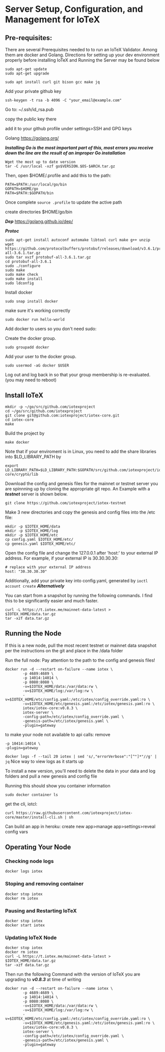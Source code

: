# Server Setup, Configuration, and Management for IoTeX

## Pre-requisites:

There are several Prerequisites needed to to run an IoTeX Validator. Among them are docker and Golang. Directions for 
setting up your dev environment properly before installing IoTeX and Running the Server may be found below
```
sudo apt-get update
sudo apt-get upgrade

sudo apt install curl git bison gcc make jq
```

Add your private github key

```ssh-keygen -t rsa -b 4096 -C "your_email@example.com"```

Go to: ~/.ssh/id_rsa.pub 

copy the public key there

add it to your github profile under settings>SSH and GPG keys

Golang
https://golang.org/

***Installing Go is the most important part of this, most errors you receive down the line are
the result of an improper Go installation***

```
Wget the most up to date version
tar -C /usr/local -xzf go$VERSION.$OS-$ARCH.tar.gz
```
Then, open $HOME/.profile and add this to the path:
```
PATH=$PATH:/usr/local/go/bin
GOPATH=$HOME/go
PATH=$PATH:$GOPATH/bin
```
Once complete ```source .profile``` to update the active path

create directories $HOME/go/bin

***Dep***
https://golang.github.io/dep/

***Protoc***
```
sudo apt-get install autoconf automake libtool curl make g++ unzip
wget https://github.com/protocolbuffers/protobuf/releases/download/v3.6.1/protobuf-all-3.6.1.tar.gz
sudo tar xvzf protobuf-all-3.6.1.tar.gz
cd protobuf-all-3.6.1
sudo ./configure
sudo make
sudo make check
sudo make install
sudo ldconfig
```
Install docker
```
sudo snap install docker
```
make sure it's working correctly
```
sudo docker run hello-world
```
Add docker to users so you don't need sudo:

Create the docker group.

```sudo groupadd docker```

Add your user to the docker group.

```sudo usermod -aG docker $USER```

Log out and log back in so that your group membership is re-evaluated. (you may need to reboot)

## Install IoTeX

```
mkdir -p ~/go/src/github.com/iotexproject
cd ~/go/src/github.com/iotexproject
git clone git@github.com:iotexproject/iotex-core.git
cd iotex-core
make
```

Build the project by
```
make docker
```
Note that if your enviroment is in Linux, you need to add the share libraries into $LD_LIBRARY_PATH by
```
export LD_LIBRARY_PATH=$LD_LIBRARY_PATH:$GOPATH/src/github.com/iotexproject/iotex-core/crypto/lib
```
Download the config and genesis files for the mainnet or testnet server you are spinnning up
by cloning the appropriate git repo. An Example with a ***testnet*** server is shown below.
```
git clone https://github.com/iotexproject/iotex-testnet
```

Make 3 new directories and copy the genesis and config files into the /etc file:
```
mkdir -p $IOTEX_HOME/data
mkdir -p $IOTEX_HOME/log
mkdir -p $IOTEX_HOME/etc
cp config.yaml $IOTEX_HOME/etc/
cp genesis.yaml $IOTEX_HOME/etc/
```
Open the config file and change the 127.0.0.1 after 'host:' to your external IP address.
For example, if your external IP is 30.30.30.30:
```
# replace with your external IP address
host: "30.30.30.30"
```

Additionally, add your private key into config.yaml, generated by ```ioctl account create```
***Alternatively*** 

You can start from a snapshot by running the following commands. I find this to be significantly easier and much faster.
```
curl -L https://t.iotex.me/mainnet-data-latest > $IOTEX_HOME/data.tar.gz
tar -xzf data.tar.gz
```
## Running the Node

If this is a new node, pull the most recent testnet or mainnet data snapshot per the instructions on the git
and place in the /data folder

Run the full node: Pay attention to the path to the config and genesis files!
```
docker run -d --restart on-failure --name iotex \
        -p 4689:4689 \
        -p 14014:14014 \
        -p 8080:8080 \
        -v=$IOTEX_HOME/data:/var/data:rw \
        -v=$IOTEX_HOME/log:/var/log:rw \
        -v=$IOTEX_HOME/etc/config.yaml:/etc/iotex/config_override.yaml:ro \
        -v=$IOTEX_HOME/etc/genesis.yaml:/etc/iotex/genesis.yaml:ro \
        iotex/iotex-core:v0.8.3 \
        iotex-server \
        -config-path=/etc/iotex/config_override.yaml \
        -genesis-path=/etc/iotex/genesis.yaml \
        -plugin=gateway
```
to make your node not available to api calls: remove
```
-p 10414:14014 \
-plugin=gateway
```

```docker logs -f --tail 20 iotex | sed 's/,"errorVerbose":"[^"]*"//g' | jq``` Nice way to view logs as it starts up

To install a new version, you'll need to delete the data in your data and log folders and pull a new genesis and config file

Running this should show you container information
```
sudo docker container ls
```

get the cli, iotcl:
```
curl https://raw.githubusercontent.com/iotexproject/iotex-core/master/install-cli.sh | sh
```

Can build an app in heroku: 
create new app>manage app>settings>reveal config vars

## Operating Your Node

### Checking node logs
```
docker logs iotex
```

### Stoping and removing container
```
docker stop iotex
docker rm iotex
```

### Pausing and Restarting IoTeX
```
docker stop iotex
docker start iotex
```

### Updating IoTeX Node
```
docker stop iotex
docker rm iotex
curl -L https://t.iotex.me/mainnet-data-latest > $IOTEX_HOME/data.tar.gz
tar -xzf data.tar.gz
```
Then run the following Command with the version of IoTeX you are upgrading to ***v0.8.3*** at time of writing
```
docker run -d --restart on-failure --name iotex \
        -p 4689:4689 \
        -p 14014:14014 \
        -p 8080:8080 \
        -v=$IOTEX_HOME/data:/var/data:rw \
        -v=$IOTEX_HOME/log:/var/log:rw \
        -v=$IOTEX_HOME/etc/config.yaml:/etc/iotex/config_override.yaml:ro \
        -v=$IOTEX_HOME/etc/genesis.yaml:/etc/iotex/genesis.yaml:ro \
        iotex/iotex-core:v0.8.3 \
        iotex-server \
        -config-path=/etc/iotex/config_override.yaml \
        -genesis-path=/etc/iotex/genesis.yaml \
        -plugin=gateway
```

